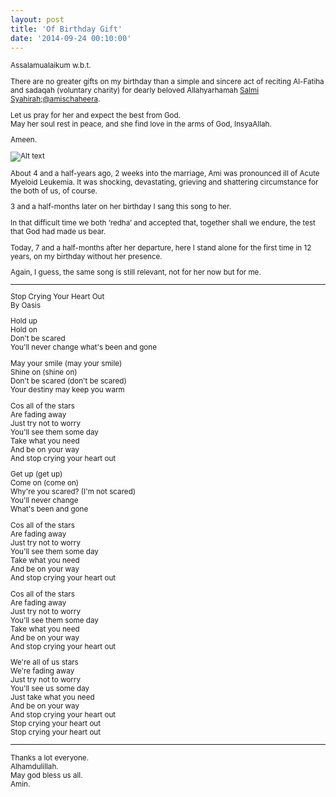 ```yaml
---
layout: post
title: 'Of Birthday Gift'
date: '2014-09-24 00:10:00'
---
```


<small>
Assalamualaikum w.b.t.

There are no greater gifts on my birthday than a simple and sincere act of reciting Al-Fatiha and sadaqah (voluntary charity) for dearly beloved Allahyarhamah [Salmi Syahirah](http://www.amischaheera.com/);[@amischaheera](http://instagram.com/amischaheera).

Let us pray for her and expect the best from God.  
May her soul rest in peace, and she find love in the arms of God, InsyaAllah.  

Ameen.

![Alt text](http://photos-a.ak.instagram.com/hphotos-ak-xaf1/10787737_1539392192962936_167624391_n.jpg)

About 4 and a half-years ago, 2 weeks into the marriage, Ami was pronounced ill of Acute Myeloid Leukemia. It was shocking, devastating, grieving and shattering circumstance for the both of us, of course. 

3 and a half-months later on her birthday I sang this song to her. 

In that difficult time we both ‘redha’ and accepted that, together shall we endure, the test that God had made us bear.

Today, 7 and a half-months after her departure, here I stand alone for the first time in 12 years, on my birthday without her presence. 

Again, I guess, the same song is still relevant, not for her now but for me.

***

Stop Crying Your Heart Out  
By Oasis  

Hold up  
Hold on  
Don't be scared  
You'll never change what's been and gone  

May your smile (may your smile)  
Shine on (shine on)  
Don't be scared (don't be scared)  
Your destiny may keep you warm  

Cos all of the stars  
Are fading away  
Just try not to worry  
You'll see them some day  
Take what you need  
And be on your way  
And stop crying your heart out  

Get up (get up)  
Come on (come on)  
Why're you scared? (I'm not scared)  
You'll never change  
What's been and gone  

Cos all of the stars  
Are fading away  
Just try not to worry  
You'll see them some day  
Take what you need  
And be on your way  
And stop crying your heart out  

Cos all of the stars  
Are fading away  
Just try not to worry  
You'll see them some day  
Take what you need  
And be on your way  
And stop crying your heart out  

We're all of us stars  
We're fading away  
Just try not to worry  
You'll see us some day  
Just take what you need  
And be on your way  
And stop crying your heart out  
Stop crying your heart out  
Stop crying your heart out  

***

Thanks a lot everyone.  
Alhamdulillah.  
May god bless us all.  
Amin.  
</small>
